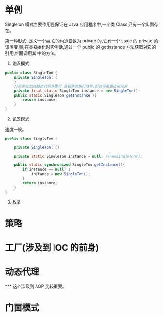 # 单例

Singleton 模式主要作用是保证在 Java 应用程序中,一个类 Class 只有一个实例存在。

第一种形式: 定义一个类,它的构造函数为 private 的,它有一个 static 的 private 的该类变 量,在类初始化时实例话,通过一个 public 的 getInstance 方法获取对它的引用,继而调用其 中的方法。


1) 饱汉模式

```java
public class SingleTon {
    private SingleTon(){
    }
    //实例化放在静态代码块里可 高程序的执行效率,但也可能更占用空间
    private final static SingleTon instance = new SingleTon();
    public static SingleTon getInstance(){
        return instance;
    }
}
```


2) 饥汉模式

速度一般。

```java
public class SingleTon {

    private SingleTon(){}

    private static SingleTon instance = null; //newSingleTon();

    public static synchronized SingleTon getInstance(){
        if(instance == null) {
            instance = new SingleTon();
        }
        return instance;
    }
}
```


3) 枚举












































# 策略


















































# 工厂(涉及到 IOC 的前身)

# 动态代理

*** 这个涉及到 AOP 比较重要。





# 门面模式


